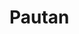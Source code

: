 # Pautan

<figure><img src="https://www.mara.gov.my/bm/pendidikan/mrsm/program-sistem-pendidikan-mrsm/" alt=""><figcaption></figcaption></figure>
